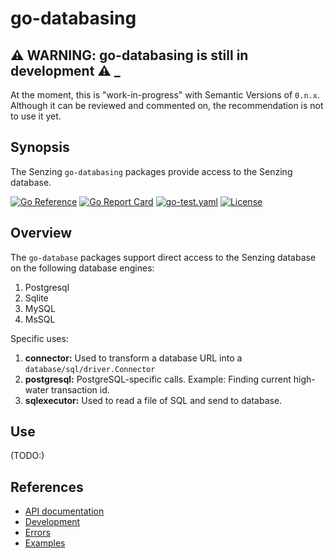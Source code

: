 # go-databasing

## :warning: WARNING: go-databasing is still in development :warning: _

At the moment, this is "work-in-progress" with Semantic Versions of `0.n.x`.
Although it can be reviewed and commented on,
the recommendation is not to use it yet.

## Synopsis

The Senzing `go-databasing` packages provide access to the Senzing database.

[![Go Reference](https://pkg.go.dev/badge/github.com/senzing/go-databasing.svg)](https://pkg.go.dev/github.com/senzing/go-databasing)
[![Go Report Card](https://goreportcard.com/badge/github.com/senzing/go-databasing)](https://goreportcard.com/report/github.com/senzing/go-databasing)
[![go-test.yaml](https://github.com/Senzing/go-databasing/actions/workflows/go-test.yaml/badge.svg)](https://github.com/Senzing/go-databasing/actions/workflows/go-test.yaml)
[![License](https://img.shields.io/badge/License-Apache2-brightgreen.svg)](https://github.com/Senzing/go-databasing/blob/main/LICENSE)

## Overview

The `go-database` packages support direct access to the Senzing database on the following database engines:

1. Postgresql
1. Sqlite
1. MySQL
1. MsSQL

Specific uses:

1. **connector:**  Used to transform a database URL into a `database/sql/driver.Connector`
1. **postgresql:**  PostgreSQL-specific calls.  Example: Finding current high-water transaction id.
1. **sqlexecutor:** Used to read a file of SQL and send to database.

## Use

(TODO:)

## References

- [API documentation](https://pkg.go.dev/github.com/senzing/go-databasing)
- [Development](docs/development.md)
- [Errors](docs/errors.md)
- [Examples](docs/examples.md)
